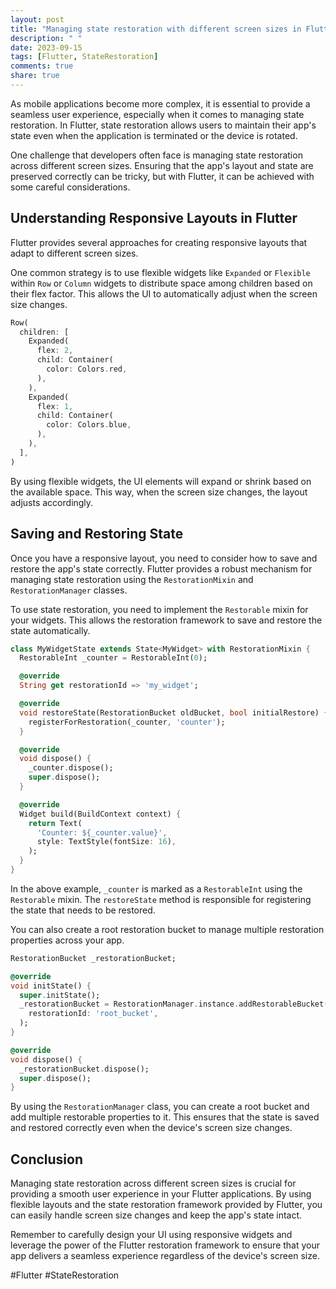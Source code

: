 ```yaml
---
layout: post
title: "Managing state restoration with different screen sizes in Flutter"
description: " "
date: 2023-09-15
tags: [Flutter, StateRestoration]
comments: true
share: true
---
```


As mobile applications become more complex, it is essential to provide a seamless user experience, especially when it comes to managing state restoration. In Flutter, state restoration allows users to maintain their app's state even when the application is terminated or the device is rotated.

One challenge that developers often face is managing state restoration across different screen sizes. Ensuring that the app's layout and state are preserved correctly can be tricky, but with Flutter, it can be achieved with some careful considerations.

## Understanding Responsive Layouts in Flutter

Flutter provides several approaches for creating responsive layouts that adapt to different screen sizes.

One common strategy is to use flexible widgets like `Expanded` or `Flexible` within `Row` or `Column` widgets to distribute space among children based on their flex factor. This allows the UI to automatically adjust when the screen size changes.

```dart
Row(
  children: [
    Expanded(
      flex: 2,
      child: Container(
        color: Colors.red,
      ),
    ),
    Expanded(
      flex: 1,
      child: Container(
        color: Colors.blue,
      ),
    ),
  ],
)
```

By using flexible widgets, the UI elements will expand or shrink based on the available space. This way, when the screen size changes, the layout adjusts accordingly.

## Saving and Restoring State

Once you have a responsive layout, you need to consider how to save and restore the app's state correctly. Flutter provides a robust mechanism for managing state restoration using the `RestorationMixin` and `RestorationManager` classes.

To use state restoration, you need to implement the `Restorable` mixin for your widgets. This allows the restoration framework to save and restore the state automatically.

```dart
class MyWidgetState extends State<MyWidget> with RestorationMixin {
  RestorableInt _counter = RestorableInt(0);

  @override
  String get restorationId => 'my_widget';

  @override
  void restoreState(RestorationBucket oldBucket, bool initialRestore) {
    registerForRestoration(_counter, 'counter');
  }

  @override
  void dispose() {
    _counter.dispose();
    super.dispose();
  }

  @override
  Widget build(BuildContext context) {
    return Text(
      'Counter: ${_counter.value}',
      style: TextStyle(fontSize: 16),
    );
  }
}
```

In the above example, `_counter` is marked as a `RestorableInt` using the `Restorable` mixin. The `restoreState` method is responsible for registering the state that needs to be restored.

You can also create a root restoration bucket to manage multiple restoration properties across your app.

```dart
RestorationBucket _restorationBucket;

@override
void initState() {
  super.initState();
  _restorationBucket = RestorationManager.instance.addRestorableBucket(
    restorationId: 'root_bucket',
  );
}

@override
void dispose() {
  _restorationBucket.dispose();
  super.dispose();
}
```

By using the `RestorationManager` class, you can create a root bucket and add multiple restorable properties to it. This ensures that the state is saved and restored correctly even when the device's screen size changes.

## Conclusion

Managing state restoration across different screen sizes is crucial for providing a smooth user experience in your Flutter applications. By using flexible layouts and the state restoration framework provided by Flutter, you can easily handle screen size changes and keep the app's state intact.

Remember to carefully design your UI using responsive widgets and leverage the power of the Flutter restoration framework to ensure that your app delivers a seamless experience regardless of the device's screen size.

#Flutter #StateRestoration